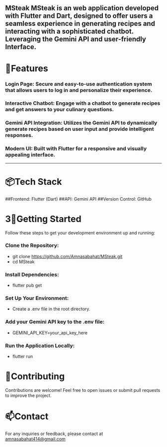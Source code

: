 MSteak
MSteak is an  web application developed with Flutter and Dart, designed to offer users a seamless experience in generating recipes and interacting with a sophisticated chatbot.
Leveraging the Gemini API and user-friendly Interface.
----------------
# 🚀Features
### Login Page: Secure and easy-to-use authentication system that allows users to log in and personalize their experience.
### Interactive Chatbot: Engage with a chatbot to generate recipes and get answers to your culinary questions.
### Gemini API Integration: Utilizes the Gemini API to dynamically generate recipes based on user input and provide intelligent responses.
### Modern UI: Built with Flutter for a responsive and visually appealing interface.
--------------------------------
# 📦Tech Stack
##Frontend: Flutter (Dart)
##API: Gemini API
##Version Control: GitHub

# 3🌟Getting Started
Follow these steps to get your development environment up and running:

### Clone the Repository:

 * git clone https://github.com/Amnasabahat/MSteak.git
 * cd MSteak
### Install Dependencies:

 * flutter pub get
### Set Up Your Environment:

  * Create a .env file in the root directory.
### Add your Gemini API key to the .env file:

  * GEMINI_API_KEY=your_api_key_here
### Run the Application Locally:

  * flutter run

# 🤝Contributing
Contributions are welcome! Feel free to open issues or submit pull requests to improve the project.

# 📫Contact
For any inquiries or feedback, please contact  at amnasabahat414@gmail.com
